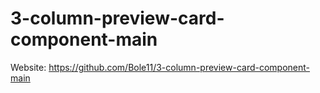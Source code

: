 # 3-column-preview-card-component-main

Website: https://github.com/Bole11/3-column-preview-card-component-main
